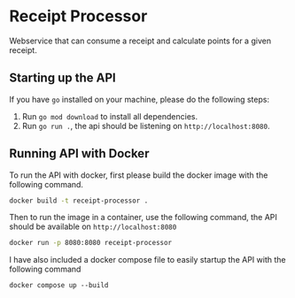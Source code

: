 # Receipt Processor

Webservice that can consume a receipt and calculate points for a given receipt.

## Starting up the API

If you have `go` installed on your machine, please do the following steps: 
1. Run `go mod download` to install all dependencies. 
2. Run `go run .`, the api should be listening on `http://localhost:8080`.

## Running API with Docker

To run the API with docker, first please build the docker image with the following command.

```sh
docker build -t receipt-processor .
```

Then to run the image in a container, use the following command, the API should be available on `http://localhost:8080`

```sh
docker run -p 8080:8080 receipt-processor
```

I have also included a docker compose file to easily startup the API with the following command

```
docker compose up --build
```
